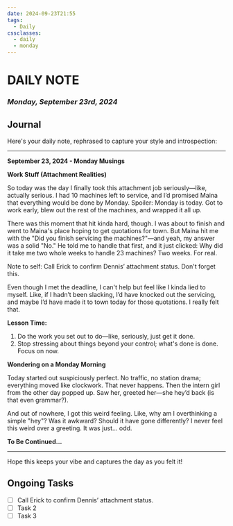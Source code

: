 ```yaml
---
date: 2024-09-23T21:55
tags:
  - Daily
cssclasses:
  - daily
  - monday
---
```

# DAILY NOTE
### *Monday, September 23rd, 2024*

## Journal
Here's your daily note, rephrased to capture your style and introspection:

---

**September 23, 2024 - Monday Musings**

**Work Stuff (Attachment Realities)**

So today was the day I finally took this attachment job seriously—like, actually serious. I had 10 machines left to service, and I’d promised Maina that everything would be done by Monday. Spoiler: Monday is today. Got to work early, blew out the rest of the machines, and wrapped it all up.

There was this moment that hit kinda hard, though. I was about to finish and went to Maina's place hoping to get quotations for town. But Maina hit me with the "Did you finish servicing the machines?"—and yeah, my answer was a solid "No." He told me to handle that first, and it just clicked: Why did it take me two whole weeks to handle 23 machines? Two weeks. For real. 

Note to self: Call Erick to confirm Dennis’ attachment status. Don't forget this.

Even though I met the deadline, I can't help but feel like I kinda lied to myself. Like, if I hadn’t been slacking, I’d have knocked out the servicing, and maybe I’d have made it to town today for those quotations. I really felt that. 

**Lesson Time:**
1. Do the work you set out to do—like, seriously, just get it done. 
2. Stop stressing about things beyond your control; what's done is done. Focus on now.

**Wondering on a Monday Morning**

Today started out suspiciously perfect. No traffic, no station drama; everything moved like clockwork. That never happens. Then the intern girl from the other day popped up. Saw her, greeted her—she hey’d back (is that even grammar?). 

And out of nowhere, I got this weird feeling. Like, why am I overthinking a simple "hey"? Was it awkward? Should it have gone differently? I never feel this weird over a greeting. It was just... odd.

**To Be Continued...**

---

Hope this keeps your vibe and captures the day as you felt it!

## Ongoing Tasks
- [ ] Call Erick to confirm Dennis’ attachment status.
- [ ] Task 2
- [ ] Task 3